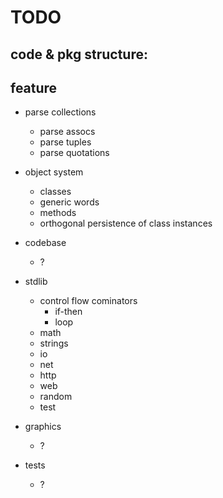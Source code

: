 # TODO

## code & pkg structure:

## feature

- parse collections
  - parse assocs
  - parse tuples
  - parse quotations

- object system
  - classes
  - generic words
  - methods
  - orthogonal persistence of class instances

- codebase
  - ?

- stdlib
  - control flow cominators
    - if-then
	- loop
  - math
  - strings
  - io
  - net
  - http
  - web
  - random
  - test

- graphics
  - ?

- tests
  - ?
